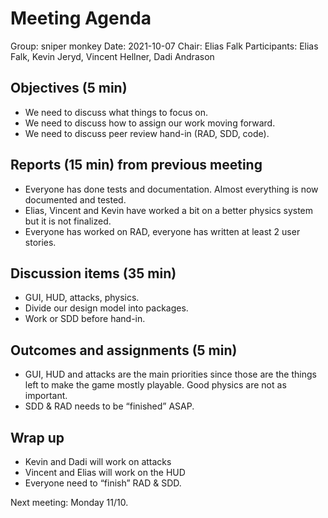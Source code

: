 # Meeting Agenda
Group: sniper monkey
Date: 2021-10-07
Chair:    Elias Falk
Participants: Elias Falk, Kevin Jeryd, Vincent Hellner, Dadi Andrason


## Objectives (5 min)
- We need to discuss what things to focus on.
- We need to discuss how to assign our work moving forward.
- We need to discuss peer review hand-in (RAD, SDD, code).


## Reports (15 min) from previous meeting
- Everyone has done tests and documentation. Almost everything is now documented and tested.
- Elias, Vincent and Kevin have worked a bit on a better physics system but it is not finalized.
- Everyone has worked on RAD, everyone has written at least 2 user stories.


## Discussion items (35 min)
- GUI, HUD, attacks, physics.
- Divide our design model into packages.
- Work or SDD before hand-in.

## Outcomes and assignments (5 min)
- GUI, HUD and attacks are the main priorities since those are the things left to make the game mostly playable. Good physics are not as important.
- SDD & RAD needs to be “finished” ASAP.


## Wrap up
- Kevin and Dadi will work on attacks
- Vincent and Elias will work on the HUD
- Everyone need to “finish” RAD & SDD.

Next meeting:
Monday 11/10.
